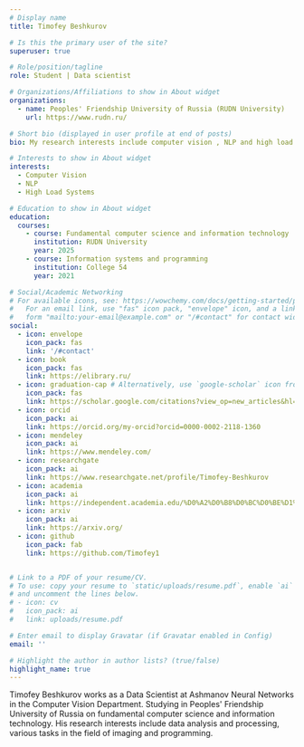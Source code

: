 ```yaml
---
# Display name
title: Timofey Beshkurov

# Is this the primary user of the site?
superuser: true

# Role/position/tagline
role: Student | Data scientist

# Organizations/Affiliations to show in About widget
organizations:
  - name: Peoples' Friendship University of Russia (RUDN University)
    url: https://www.rudn.ru/

# Short bio (displayed in user profile at end of posts)
bio: My research interests include computer vision , NLP and high load systems.

# Interests to show in About widget
interests:
  - Computer Vision 
  - NLP
  - High Load Systems

# Education to show in About widget
education:
  courses:
    - course: Fundamental computer science and information technology
      institution: RUDN University
      year: 2025
    - course: Information systems and programming
      institution: College 54
      year: 2021

# Social/Academic Networking
# For available icons, see: https://wowchemy.com/docs/getting-started/page-builder/#icons
#   For an email link, use "fas" icon pack, "envelope" icon, and a link in the
#   form "mailto:your-email@example.com" or "/#contact" for contact widget.
social:
  - icon: envelope
    icon_pack: fas
    link: '/#contact'
  - icon: book
    icon_pack: fas
    link: https://elibrary.ru/
  - icon: graduation-cap # Alternatively, use `google-scholar` icon from `ai` icon pack
    icon_pack: fas
    link: https://scholar.google.com/citations?view_op=new_articles&hl=ru&imq=%D0%A2%D0%B8%D0%BC%D0%BE%D1%84%D0%B5%D0%B9+%D0%91%D0%B5%D1%88%D0%BA%D1%83%D1%80%D0%BE%D0%B2#
  - icon: orcid
    icon_pack: ai
    link: https://orcid.org/my-orcid?orcid=0000-0002-2118-1360
  - icon: mendeley
    icon_pack: ai
    link: https://www.mendeley.com/
  - icon: researchgate
    icon_pack: ai
    link: https://www.researchgate.net/profile/Timofey-Beshkurov
  - icon: academia
    icon_pack: ai
    link: https://independent.academia.edu/%D0%A2%D0%B8%D0%BC%D0%BE%D1%84%D0%B5%D0%B9%D0%91%D0%B5%D1%88%D0%BA%D1%83%D1%80%D0%BE%D0%B2
  - icon: arxiv
    icon_pack: ai
    link: https://arxiv.org/
  - icon: github
    icon_pack: fab
    link: https://github.com/Timofey1


# Link to a PDF of your resume/CV.
# To use: copy your resume to `static/uploads/resume.pdf`, enable `ai` icons in `params.toml`,
# and uncomment the lines below.
# - icon: cv
#   icon_pack: ai
#   link: uploads/resume.pdf

# Enter email to display Gravatar (if Gravatar enabled in Config)
email: ''

# Highlight the author in author lists? (true/false)
highlight_name: true
---
```


Timofey Beshkurov works as a Data Scientist at Ashmanov Neural Networks in the Computer Vision Department. Studying in Peoples' Friendship University of Russia on fundamental computer science and information technology. His research interests include data analysis and processing, various tasks in the field of imaging and programming.

<!-- {{< icon name="download" pack="fas" >}} Download my {{< staticref "uploads/demo_resume.pdf" "newtab" >}}resumé{{< /staticref >}}. -->
